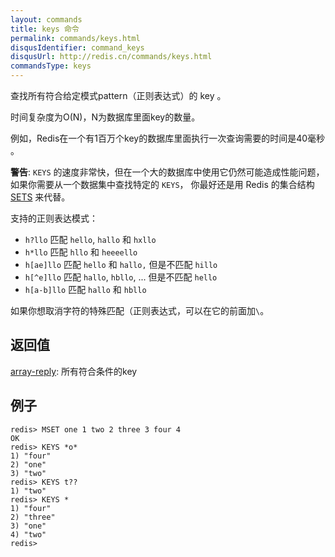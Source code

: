 ```yaml
---
layout: commands
title: keys 命令
permalink: commands/keys.html
disqusIdentifier: command_keys
disqusUrl: http://redis.cn/commands/keys.html
commandsType: keys
---
```


查找所有符合给定模式pattern（正则表达式）的 key 。

时间复杂度为O(N)，N为数据库里面key的数量。

例如，Redis在一个有1百万个key的数据库里面执行一次查询需要的时间是40毫秒
。

**警告**: `KEYS` 的速度非常快，但在一个大的数据库中使用它仍然可能造成性能问题，如果你需要从一个数据集中查找特定的 `KEYS`， 你最好还是用 Redis 的集合结构 [SETS](/commands/sets.html) 来代替。


支持的正则表达模式：

* `h?llo` 匹配 `hello`, `hallo` 和 `hxllo`
* `h*llo` 匹配 `hllo` 和 `heeeello`
* `h[ae]llo` 匹配 `hello` 和 `hallo,` 但是不匹配 `hillo`
* `h[^e]llo` 匹配 `hallo`, `hbllo`, ... 但是不匹配 `hello`
* `h[a-b]llo` 匹配 `hallo` 和 `hbllo`

如果你想取消字符的特殊匹配（正则表达式，可以在它的前面加`\`。

## 返回值

[array-reply](/topics/protocol#array-reply): 所有符合条件的key

## 例子

	redis> MSET one 1 two 2 three 3 four 4
	OK
	redis> KEYS *o*
	1) "four"
	2) "one"
	3) "two"
	redis> KEYS t??
	1) "two"
	redis> KEYS *
	1) "four"
	2) "three"
	3) "one"
	4) "two"
	redis>
